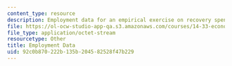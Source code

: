 ```yaml
---
content_type: resource
description: Employment data for an empirical exercise on recovery spending.
file: https://ol-ocw-studio-app-qa.s3.amazonaws.com/courses/14-33-economics-research-and-communication-spring-2012/92c0b870222b135b204582528f47b229_employment.dta
file_type: application/octet-stream
resourcetype: Other
title: Employment Data
uid: 92c0b870-222b-135b-2045-82528f47b229
---
```

